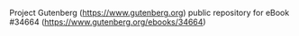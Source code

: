 Project Gutenberg (https://www.gutenberg.org) public repository for eBook #34664 (https://www.gutenberg.org/ebooks/34664)
